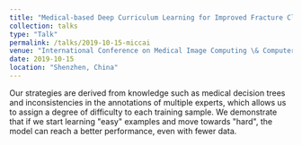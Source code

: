```yaml
---
title: "Medical-based Deep Curriculum Learning for Improved Fracture Classification"
collection: talks
type: "Talk"
permalink: /talks/2019-10-15-miccai
venue: "International Conference on Medical Image Computing \& Computer Assisted Interventions – MICCAI"
date: 2019-10-15
location: "Shenzhen, China"
---
```


Our strategies are derived from knowledge such as medical decision trees and inconsistencies in the annotations of multiple experts, which allows us to assign a degree of difficulty to each training sample. We demonstrate that if we start learning "easy" examples and move towards "hard", the model can reach a better performance, even with fewer data.